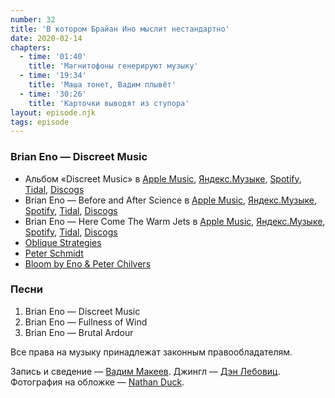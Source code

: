```yaml
---
number: 32
title: 'В котором Брайан Ино мыслит нестандартно'
date: 2020-02-14
chapters:
  - time: '01:40'
    title: 'Магнитофоны генерируют музыку'
  - time: '19:34'
    title: 'Маша тонет, Вадим плывёт'
  - time: '30:26'
    title: 'Карточки выводят из ступора'
layout: episode.njk
tags: episode
---
```


### Brian Eno — Discreet Music

- Альбом «Discreet Music» в
  [Apple Music](https://music.apple.com/album/724643909),
  [Яндекс.Музыке](https://music.yandex.ru/album/36029),
  [Spotify](https://open.spotify.com/album/7b67MKOwyj7mIcEVnoJSOG),
  [Tidal](https://tidal.com/browse/album/164531),
  [Discogs](https://www.discogs.com/master/6436)
- Brian Eno — Before and After Science в
  [Apple Music](https://music.apple.com/album/724418251),
  [Яндекс.Музыке](https://music.yandex.ru/album/34740),
  [Spotify](https://open.spotify.com/album/6lU1MDxi3TqhKnYNQm555u),
  [Tidal](https://tidal.com/browse/album/155112),
  [Discogs](https://www.discogs.com/master/6718)
- Brian Eno — Here Come The Warm Jets в
  [Apple Music](https://music.apple.com/album/723783174),
  [Яндекс.Музыке](https://music.yandex.ru/album/44416),
  [Spotify](https://open.spotify.com/album/74jn28Kr29iyh8eZXSvnwi),
  [Tidal](https://tidal.com/browse/album/155123),
  [Discogs](https://www.discogs.com/master/6152)
- [Oblique Strategies](http://www.rtqe.net/ObliqueStrategies/)
- [Peter Schmidt](http://peterschmidtweb.com)
- [Bloom by Eno & Peter Chilvers](https://apps.apple.com/app/id292792586)

### Песни

1. Brian Eno — Discreet Music
2. Brian Eno — Fullness of Wind
3. Brian Eno — Brutal Ardour

Все права на музыку принадлежат законным правообладателям.

Запись и сведение — [Вадим Макеев](https://twitter.com/pepelsbey).
Джингл — [Дэн Лебовиц](https://www.youtube.com/channel/UC38A5qHrlc_Zgua7vL4b96w).
Фотография на обложке — [Nathan Duck](https://unsplash.com/photos/Jo5FUEkhB_4).

